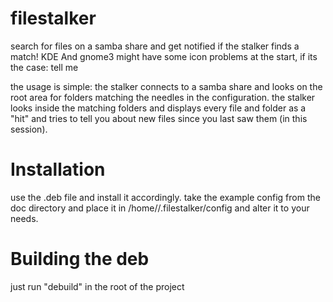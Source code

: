 filestalker
=================

search for files on a samba share and get notified if the stalker finds a match! KDE And gnome3 might have some icon problems at the start, if its the case: tell me

the usage is simple: the stalker connects to a samba share and looks on the root area for folders matching the needles in the configuration. the stalker looks inside the matching folders and displays every file and folder as a "hit" and tries to tell you about new files since you last saw them (in this session).



Installation
==============

use the .deb file and install it accordingly. take the example config from the doc directory and place it in /home/<username>/.filestalker/config and alter it to your needs.


Building the deb
==================

just run "debuild" in the root of the project
